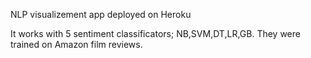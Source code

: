 NLP visualizement app deployed on Heroku

It works with 5 sentiment classificators; NB,SVM,DT,LR,GB.
They were trained on Amazon film reviews.
